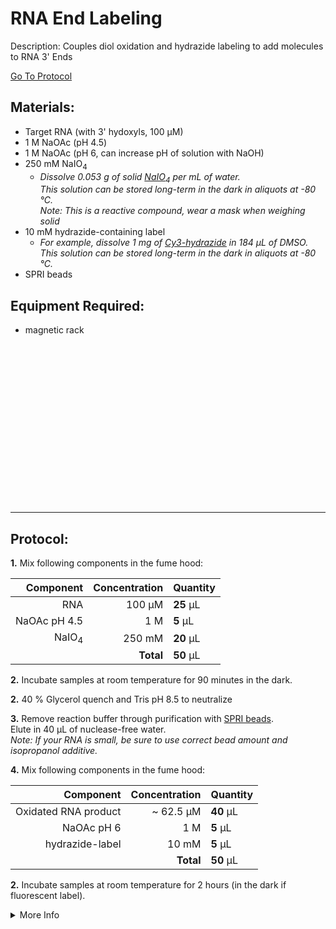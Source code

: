 RNA End Labeling
================================================================================
Description: Couples diol oxidation and hydrazide labeling to add molecules to RNA 3' Ends

[Go To Protocol](#protocol)

Materials:
--------------------------------------------------------------------------------
  * Target RNA (with 3' hydoxyls, 100 µM)
  * 1 M NaOAc (pH 4.5)
  * 1 M NaOAc (pH 6, can increase pH of solution with NaOH)
  * 250 mM NaIO<sub>4</sub>
    * *Dissolve 0.053 g of solid [NaIO<sub>4</sub>](https://www.fishersci.com/shop/products/sodium-periodate-99-8-acs-reagent-thermo-scientific/AC419610050) per mL of water.*<br/>
      *This solution can be stored long-term in the dark in aliquots at -80 °C.*<br/>
      *Note: This is a reactive compound, wear a mask when weighing solid*
  * 10 mM hydrazide-containing label
    * *For example, dissolve 1 mg of [Cy3-hydrazide](https://www.lumiprobe.com/p/cy3-hydrazide) in 184 µL of DMSO.*<br/>
      *This solution can be stored long-term in the dark in aliquots at -80 °C.*
  * SPRI beads

Equipment Required:
--------------------------------------------------------------------------------
  * magnetic rack
  
<br/><br/><br/><br/><br/><br/><br/><br/><br/><br/><br/><br/><br/><br/><br/>

<!-- Use <br/> to fill in first page -->
  
  
___
Protocol:
--------------------------------------------------------------------------------
**1.** Mix following components in the fume hood:

  | Component | Concentration | Quantity | 
  | ---------: | ---------: | :---------- |
  | RNA| 100 µM | **25**  µL | 
  | NaOAc pH 4.5 | 1 M | **5**  µL |
  | NaIO<sub>4</sub> | 250 mM | **20**  µL |
  || **Total** | **50** µL |
  
  <!-- : in the pipes specify justification -->
  <!-- **X** bolds the inside -->
  
**2.** Incubate samples at room temperature for 90 minutes in the dark.

**2.** 40 % Glycerol quench and Tris pH 8.5 to neutralize
 
**3.** Remove reaction buffer through purification with [SPRI beads](../NGS/SPRI-beads.md).<br/>
Elute in 40 µL of nuclease-free water. <br/>
*Note: If your RNA is small, be sure to use correct bead amount and isopropanol additive.*

**4.** Mix following components in the fume hood:

  | Component | Concentration | Quantity | 
  | ---------: | ---------: | :---------- |
  | Oxidated RNA product| ~ 62.5 µM | **40**  µL | 
  | NaOAc pH 6 | 1 M | **5**  µL |
  | hydrazide-label | 10 mM | **5**  µL |
  || **Total** | **50** µL |
  
**2.** Incubate samples at room temperature for 2 hours (in the dark if fluorescent label).
  
<!-- The text below creates dropdown lists for links to next steps or hyperlinks -->


<details>
  <summary>More Info</summary>
  
  <a href="https://www.neb.com/protocols/2012/09/25/gibson-assembly-master-mix-assembly">
NEB website</a>  

</details>
